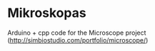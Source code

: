 # Mikroskopas
Arduino + cpp code for the Microscope project (http://simbiostudio.com/portfolio/microscope/)
